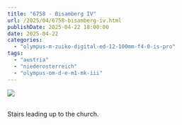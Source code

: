 ```yaml
---
title: "6758 - Bisamberg IV"
url: /2025/04/6758-bisamberg-iv.html
publishDate: 2025-04-22 18:00:00
date: 2025-04-22
categories:
  - "olympus-m-zuiko-digital-ed-12-100mm-f4-0-is-pro"
tags:
  - "austria"
  - "niederosterreich"
  - "olympus-om-d-e-m1-mk-iii"
---
```

<div class="container">
<div class="center"><a target="_blank" href="https://d25zfm9zpd7gm5.cloudfront.net/1200x1200/2020/20201018_131104_lr.jpg"><img class="webfeedsFeaturedVisual" src="https://d25zfm9zpd7gm5.cloudfront.net/0600x0600/2020/20201018_131104_lr.jpg" /></a></div>
</div>
<br />

Stairs leading up to the church.
